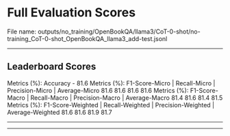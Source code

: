 # Full Evaluation Scores

File name: outputs/no_training/OpenBookQA/llama3/CoT-0-shot/no-training_CoT-0-shot_OpenBookQA_llama3_add-test.jsonl


---

## Leaderboard Scores

Metrics (%): Accuracy - 81.6
Metrics (%): F1-Score-Micro | Recall-Micro | Precision-Micro | Average-Micro
                81.6        81.6          81.6        81.6
Metrics (%): F1-Score-Macro | Recall-Macro | Precision-Macro | Average-Macro
                81.4        81.6          81.4        81.5
Metrics (%): F1-Score-Weighted | Recall-Weighted | Precision-Weighted | Average-Weighted
                81.6        81.6          81.9        81.7

---


---

